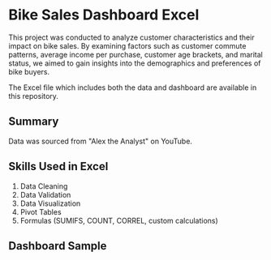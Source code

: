# Bike Sales Dashboard Excel

This project was conducted to analyze customer characteristics and their impact on bike sales. By examining factors such as 
customer commute patterns, average income per purchase, customer age brackets, and marital status, we aimed to gain insights 
into the demographics and preferences of bike buyers.

The Excel file which includes both the data and dashboard are available in this repository.

## Summary
Data was sourced from "Alex the Analyst" on YouTube.

## Skills Used in Excel
1. Data Cleaning
2. Data Validation
3. Data Visualization
4. Pivot Tables
5. Formulas (SUMIFS, COUNT, CORREL, custom calculations)

## Dashboard Sample
